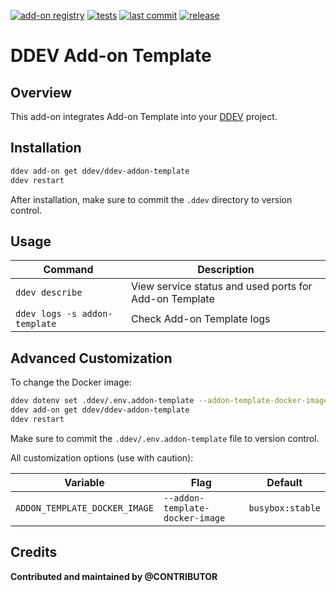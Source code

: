 [![add-on registry](https://img.shields.io/badge/DDEV-Add--on_Registry-blue)](https://addons.ddev.com)
[![tests](https://github.com/ddev/ddev-addon-template/actions/workflows/tests.yml/badge.svg?branch=main)](https://github.com/ddev/ddev-addon-template/actions/workflows/tests.yml?query=branch%3Amain)
[![last commit](https://img.shields.io/github/last-commit/ddev/ddev-addon-template)](https://github.com/ddev/ddev-addon-template/commits)
[![release](https://img.shields.io/github/v/release/ddev/ddev-addon-template)](https://github.com/ddev/ddev-addon-template/releases/latest)

# DDEV Add-on Template

## Overview

This add-on integrates Add-on Template into your [DDEV](https://ddev.com/) project.

## Installation

```bash
ddev add-on get ddev/ddev-addon-template
ddev restart
```

After installation, make sure to commit the `.ddev` directory to version control.

## Usage

| Command | Description |
| ------- | ----------- |
| `ddev describe` | View service status and used ports for Add-on Template |
| `ddev logs -s addon-template` | Check Add-on Template logs |

## Advanced Customization

To change the Docker image:

```bash
ddev dotenv set .ddev/.env.addon-template --addon-template-docker-image="busybox:stable"
ddev add-on get ddev/ddev-addon-template
ddev restart
```

Make sure to commit the `.ddev/.env.addon-template` file to version control.

All customization options (use with caution):

| Variable | Flag | Default |
| -------- | ---- | ------- |
| `ADDON_TEMPLATE_DOCKER_IMAGE` | `--addon-template-docker-image` | `busybox:stable` |

## Credits

**Contributed and maintained by @CONTRIBUTOR**
